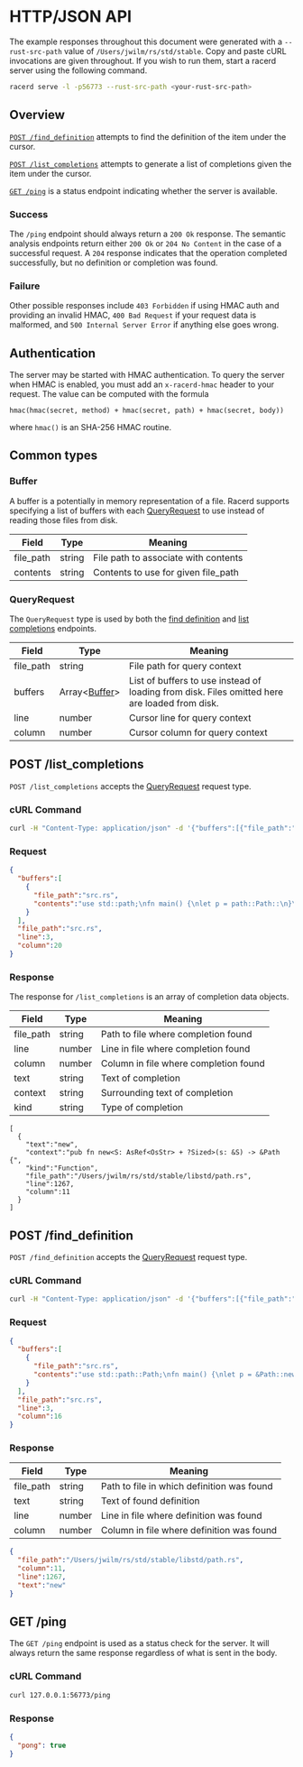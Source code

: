 HTTP/JSON API
=============

The example responses throughout this document were generated with a
`--rust-src-path` value of `/Users/jwilm/rs/std/stable`. Copy and paste cURL
invocations are given throughout. If you wish to run them, start a racerd server
using the following command.

```bash
racerd serve -l -p56773 --rust-src-path <your-rust-src-path>
```

## Overview

[`POST /find_definition`](#post-find_definition) attempts to find the definition
of the item under the cursor.

[`POST /list_completions`](#post-list_completions) attempts to generate a list of
completions given the item under the cursor.

[`GET /ping`](#get-ping) is a status endpoint indicating whether the server is
available.

### Success

The `/ping` endpoint should always return a `200 Ok` response. The semantic
analysis endpoints return either `200 Ok` or `204 No Content` in the case of a
successful request. A `204` response indicates that the operation completed
successfully, but no definition or completion was found.

### Failure

Other possible responses include `403 Forbidden` if using HMAC auth and
providing an invalid HMAC, `400 Bad Request` if your request data is malformed,
and `500 Internal Server Error` if anything else goes wrong.

## Authentication

The server may be started with HMAC authentication. To query the server when
HMAC is enabled, you must add an `x-racerd-hmac` header to your request. The
value can be computed with the formula

`hmac(hmac(secret, method) + hmac(secret, path) + hmac(secret, body))`

where `hmac()` is an SHA-256 HMAC routine.

## Common types

### Buffer

A buffer is a potentially in memory representation of a file. Racerd supports
specifying a list of buffers with each [QueryRequest][] to use instead of
reading those files from disk.

| Field     | Type   | Meaning                              |
|-----------|--------|--------------------------------------|
| file_path | string | File path to associate with contents |
| contents  | string | Contents to use for given file_path  |

### QueryRequest

The `QueryRequest` type is used by both the [find definition][] and
[list completions][] endpoints.

| Field     | Type              | Meaning                                                                                       |
|-----------|-------------------|-----------------------------------------------------------------------------------------------|
| file_path | string            | File path for query context                                                                   |
| buffers   | Array<[Buffer][]> | List of buffers to use instead of loading from disk. Files omitted here are loaded from disk. |
| line      | number            | Cursor line for query context                                                                 |
| column    | number            | Cursor column for query context                                                               |


## POST /list_completions

`POST /list_completions` accepts the [QueryRequest][] request type.

### cURL Command

```bash
curl -H "Content-Type: application/json" -d '{"buffers":[{"file_path":"src.rs","contents":"use std::path;\nfn main() {\nlet p = path::Path::\n}\n"}],"file_path":"src.rs","line":3,"column":20}' 127.0.0.1:56773/list_completions
```

### Request

```json
{
  "buffers":[
    {
      "file_path":"src.rs",
      "contents":"use std::path;\nfn main() {\nlet p = path::Path::\n}\n"
    }
  ],
  "file_path":"src.rs",
  "line":3,
  "column":20
}
```

### Response

The response for `/list_completions` is an array of completion data objects.

| Field     | Type   | Meaning                               |
|-----------|--------|---------------------------------------|
| file_path | string | Path to file where completion found   |
| line      | number | Line in file where completion found   |
| column    | number | Column in file where completion found |
| text      | string | Text of completion                    |
| context   | string | Surrounding text of completion        |
| kind      | string | Type of completion                    |

```
[
  {
    "text":"new",
    "context":"pub fn new<S: AsRef<OsStr> + ?Sized>(s: &S) -> &Path {",
    "kind":"Function",
    "file_path":"/Users/jwilm/rs/std/stable/libstd/path.rs",
    "line":1267,
    "column":11
  }
]
```

## POST /find_definition

`POST /find_definition` accepts the [QueryRequest][] request type.

### cURL Command

```bash
curl -H "Content-Type: application/json" -d '{"buffers":[{"file_path":"src.rs","contents":"use std::path::Path;\nfn main() {\nlet p = &Path::new(\"test\")\n}\n"}],"file_path":"src.rs","line":3,"column":16}' 127.0.0.1:56773/find_definition
```

### Request

```json
{
  "buffers":[
    {
      "file_path":"src.rs",
      "contents":"use std::path::Path;\nfn main() {\nlet p = &Path::new(\"test\")\n}\n"
    }
  ],
  "file_path":"src.rs",
  "line":3,
  "column":16
}
```

### Response

| Field     | Type   | Meaning                                    |
|-----------|--------|--------------------------------------------|
| file_path | string | Path to file in which definition was found |
| text      | string | Text of found definition                   |
| line      | number | Line in file where definition was found    |
| column    | number | Column in file where definition was found  |

```json
{
  "file_path":"/Users/jwilm/rs/std/stable/libstd/path.rs",
  "column":11,
  "line":1267,
  "text":"new"
}
```


## GET /ping

The `GET /ping` endpoint is used as a status check for the server. It will
always return the same response regardless of what is sent in the body.

### cURL Command

```bash
curl 127.0.0.1:56773/ping
```

### Response

```json
{
  "pong": true
}
```

[QueryRequest]: #queryrequest
[Buffer]: #buffer
[find definition]: #post-find_definition
[list completions]: #post-list_completions
